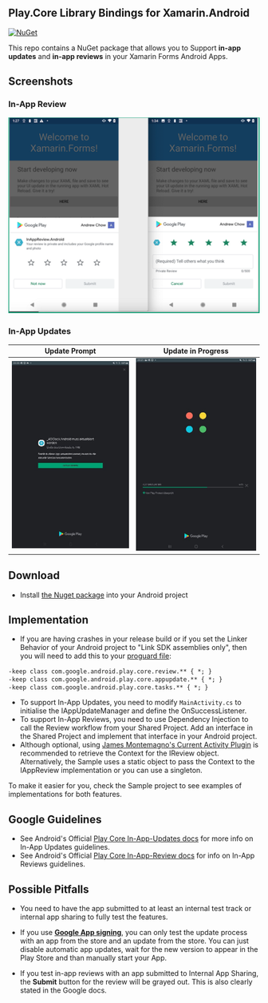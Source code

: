 ## Play.Core Library Bindings for Xamarin.Android
[![NuGet](https://img.shields.io/badge/Nuget-2.0.0-blue.svg)](https://www.nuget.org/packages/PlayCore/)

This repo contains a NuGet package that allows you to Support **in-app updates** and **in-app reviews** in your Xamarin Forms Android Apps.

## Screenshots

### In-App Review
![](Screenshots/93619419-8802e580-f9a6-11ea-9c80-920f8a3fb196.png?raw=true)

### In-App Updates

Update Prompt           |  Update in Progress
:-------------------------:|:-------------------------:
![](Screenshots/Screenshot_20200924-222055_Google%20Play%20Store.jpg?raw=true)  |  ![](Screenshots/Screenshot_20200924-222114_Google%20Play%20Store.jpg?raw=true)



## Download
- Install [the Nuget package](https://www.nuget.org/packages/PlayCore/) into your Android project 
 
## Implementation
- If you are having crashes in your release build or if you set the Linker Behavior of your Android project to "Link SDK assemblies only", then you will need to add this to your [proguard file](https://docs.microsoft.com/en-us/xamarin/android/deploy-test/release-prep/proguard?tabs=windows):
```
-keep class com.google.android.play.core.review.** { *; }
-keep class com.google.android.play.core.appupdate.** { *; }
-keep class com.google.android.play.core.tasks.** { *; }
```
- To support In-App Updates, you need to modify `MainActivity.cs` to initialise the IAppUpdateManager and define the OnSuccessListener. 
- To support In-App Reviews, you need to use Dependency Injection to call the Review workflow from your Shared Project. Add an interface in the Shared Project and implement that interface in your Android project.
- Although optional, using [James Montemagno's Current Activity Plugin](https://github.com/jamesmontemagno/CurrentActivityPlugin) is recommended to retrieve the Context for the IReview object. Alternatively, the Sample uses a static object to pass the Context to the IAppReview implementation or you can use a singleton.

To make it easier for you, check the Sample project to see examples of implementations for both features.

## Google Guidelines
- See Android's Official [Play Core In-App-Updates docs](https://developer.android.com/guide/playcore/in-app-updates) for more info on In-App Updates guidelines. 
- See Android's Official [Play Core In-App-Review docs](https://developer.android.com/guide/playcore/in-app-review) for info on In-App Reviews guidelines. 

## Possible Pitfalls
- You need to have the app submitted to at least an internal test track or internal app sharing to fully test the features. 

- If you use [**Google App signing**](https://support.google.com/googleplay/android-developer/answer/7384423?hl=en), you can only test the update process with an app from the store and an update from the store. You can just disable automatic app updates, wait for the new version to appear in the Play Store and than manually start your App.

- If you test in-app reviews with an app submitted to Internal App Sharing, the **Submit** button for the review will be grayed out. This is also clearly stated in the Google docs. 



